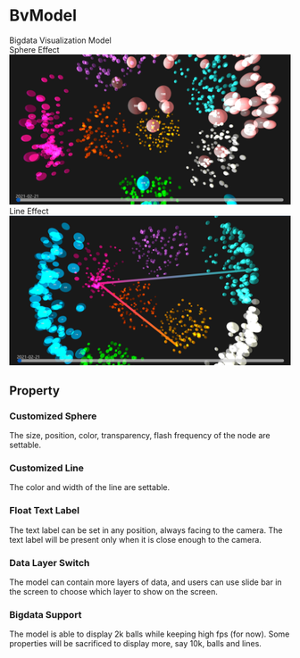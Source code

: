 # BvModel
Bigdata Visualization Model
<br>
Sphere Effect
<br>
![Node Display](https://github.com/Blazar221/BvModel/blob/main/sample/sample1.png)
<br>
Line Effect
<br>
![Edge Display](https://github.com/Blazar221/BvModel/blob/main/sample/sample2.png)

## Property 
### Customized Sphere
The size, position, color, transparency, flash frequency of the node are settable.
### Customized Line
The color and width of the line are settable.
### Float Text Label
The text label can be set in any position, always facing to the camera. The text label will be present only when it is close enough to the camera.
### Data Layer Switch
The model can contain more layers of data, and users can use slide bar in the screen to choose which layer to show on the screen.
### Bigdata Support
The model is able to display 2k balls while keeping high fps (for now). Some properties will be sacrificed to display more, say 10k, balls and lines.